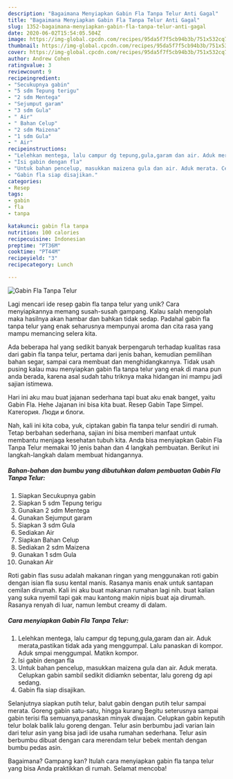 ```yaml
---
description: "Bagaimana Menyiapkan Gabin Fla Tanpa Telur Anti Gagal"
title: "Bagaimana Menyiapkan Gabin Fla Tanpa Telur Anti Gagal"
slug: 1352-bagaimana-menyiapkan-gabin-fla-tanpa-telur-anti-gagal
date: 2020-06-02T15:54:05.504Z
image: https://img-global.cpcdn.com/recipes/95da5f7f5cb94b3b/751x532cq70/gabin-fla-tanpa-telur-foto-resep-utama.jpg
thumbnail: https://img-global.cpcdn.com/recipes/95da5f7f5cb94b3b/751x532cq70/gabin-fla-tanpa-telur-foto-resep-utama.jpg
cover: https://img-global.cpcdn.com/recipes/95da5f7f5cb94b3b/751x532cq70/gabin-fla-tanpa-telur-foto-resep-utama.jpg
author: Andrew Cohen
ratingvalue: 3
reviewcount: 9
recipeingredient:
- "Secukupnya gabin"
- "5 sdm Tepung terigu"
- "2 sdm Mentega"
- "Sejumput garam"
- "3 sdm Gula"
- " Air"
- " Bahan Celup"
- "2 sdm Maizena"
- "1 sdm Gula"
- " Air"
recipeinstructions:
- "Lelehkan mentega, lalu campur dg tepung,gula,garam dan air. Aduk merata,pastikan tidak ada yang menggumpal. Lalu panaskan di kompor. Aduk smpai menggumpal. Matikn kompor."
- "Isi gabin dengan fla"
- "Untuk bahan pencelup, masukkan maizena gula dan air. Aduk merata. Celupkan gabin sambil sedikit didiamkn sebentar, lalu goreng dg api sedang."
- "Gabin fla siap disajikan."
categories:
- Resep
tags:
- gabin
- fla
- tanpa

katakunci: gabin fla tanpa 
nutrition: 100 calories
recipecuisine: Indonesian
preptime: "PT36M"
cooktime: "PT44M"
recipeyield: "3"
recipecategory: Lunch

---
```



![Gabin Fla Tanpa Telur](https://img-global.cpcdn.com/recipes/95da5f7f5cb94b3b/751x532cq70/gabin-fla-tanpa-telur-foto-resep-utama.jpg)

Lagi mencari ide resep gabin fla tanpa telur yang unik? Cara menyiapkannya memang susah-susah gampang. Kalau salah mengolah maka hasilnya akan hambar dan bahkan tidak sedap. Padahal gabin fla tanpa telur yang enak seharusnya mempunyai aroma dan cita rasa yang mampu memancing selera kita.

Ada beberapa hal yang sedikit banyak berpengaruh terhadap kualitas rasa dari gabin fla tanpa telur, pertama dari jenis bahan, kemudian pemilihan bahan segar, sampai cara membuat dan menghidangkannya. Tidak usah pusing kalau mau menyiapkan gabin fla tanpa telur yang enak di mana pun anda berada, karena asal sudah tahu triknya maka hidangan ini mampu jadi sajian istimewa.

Hari ini aku mau buat jajanan sederhana tapi buat aku enak banget, yaitu Gabin Fla. Hehe Jajanan ini bisa kita buat. Resep Gabin Tape Simpel. Категория. Люди и блоги.


Nah, kali ini kita coba, yuk, ciptakan gabin fla tanpa telur sendiri di rumah. Tetap berbahan sederhana, sajian ini bisa memberi manfaat untuk membantu menjaga kesehatan tubuh kita. Anda bisa menyiapkan Gabin Fla Tanpa Telur memakai 10 jenis bahan dan 4 langkah pembuatan. Berikut ini langkah-langkah dalam membuat hidangannya.

<!--inarticleads1-->

##### Bahan-bahan dan bumbu yang dibutuhkan dalam pembuatan Gabin Fla Tanpa Telur:

1. Siapkan Secukupnya gabin
1. Siapkan 5 sdm Tepung terigu
1. Gunakan 2 sdm Mentega
1. Gunakan Sejumput garam
1. Siapkan 3 sdm Gula
1. Sediakan  Air
1. Siapkan  Bahan Celup
1. Sediakan 2 sdm Maizena
1. Gunakan 1 sdm Gula
1. Gunakan  Air


Roti gabin flas susu adalah makanan ringan yang menggunakan roti gabin dengan isian fla susu kental manis. Rasanya manis enak untuk santapan cemilan dirumah. Kali ini aku buat makanan rumahan lagi nih. buat kalian yang suka nyemil tapi gak mau kantong makin nipis buat aja dirumah. Rasanya renyah di luar, namun lembut creamy di dalam. 

<!--inarticleads2-->

##### Cara menyiapkan Gabin Fla Tanpa Telur:

1. Lelehkan mentega, lalu campur dg tepung,gula,garam dan air. Aduk merata,pastikan tidak ada yang menggumpal. Lalu panaskan di kompor. Aduk smpai menggumpal. Matikn kompor.
1. Isi gabin dengan fla
1. Untuk bahan pencelup, masukkan maizena gula dan air. Aduk merata. Celupkan gabin sambil sedikit didiamkn sebentar, lalu goreng dg api sedang.
1. Gabin fla siap disajikan.


Selanjutnya siapkan putih telur, balut gabin dengan putih telur sampai merata. Goreng gabin satu-satu, hingga kurang Begitu seterusnya sampai gabin terisi fla semuanya,panaskan minyak diwajan. Celupkan gabin keputih telur bolak balik lalu goreng dengan. Telur asin berbumbu jadi varian lain dari telur asin yang bisa jadi ide usaha rumahan sederhana. Telur asin berbumbu dibuat dengan cara merendam telur bebek mentah dengan bumbu pedas asin. 

Bagaimana? Gampang kan? Itulah cara menyiapkan gabin fla tanpa telur yang bisa Anda praktikkan di rumah. Selamat mencoba!
